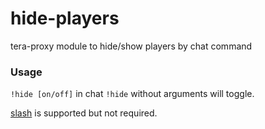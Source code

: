 # hide-players
tera-proxy module to hide/show players by chat command

### Usage
`!hide [on/off]` in chat
`!hide` without arguments will toggle.

[slash](https://github.com/baldera-mods/slash) is supported but not required.